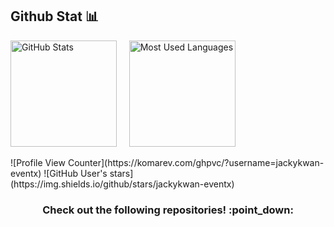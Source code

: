
## Github Stat :bar_chart:
<p float="left">
  <img height="170em" alt="GitHub Stats" src="https://github-readme-stats.vercel.app/api?username=jackykwan-eventx&bg_color=0d1117&title_color=78dce8&text_color=fdfdfd&icon_color=78dce8&show_icons=true&hide_border=true&&count_private=true&include_all_commits=true&hide=prs" />
  &nbsp;&nbsp;&nbsp;
  <img height="170em" alt="Most Used Languages" src="https://github-readme-stats.vercel.app/api/top-langs/?username=jackykwan-eventx&bg_color=0d1117&title_color=78dce8&text_color=fdfdfd&show_icons=true&hide_border=true&layout=compact&hide=shell" />
</p>
![Profile View Counter](https://komarev.com/ghpvc/?username=jackykwan-eventx)
![GitHub User's stars](https://img.shields.io/github/stars/jackykwan-eventx)
<h3 align="center">Check out the following repositories! :point_down:</h3>


<!--
**jackykwan-eventx/jackykwan-eventx** is a ✨ _special_ ✨ repository because its `README.md` (this file) appears on your GitHub profile.

Here are some ideas to get you started:

- 🔭 I’m currently working on ...
- 🌱 I’m currently learning ...
- 👯 I’m looking to collaborate on ...
- 🤔 I’m looking for help with ...
- 💬 Ask me about ...
- 📫 How to reach me: ...
- 😄 Pronouns: ...
- ⚡ Fun fact: ...
-->
